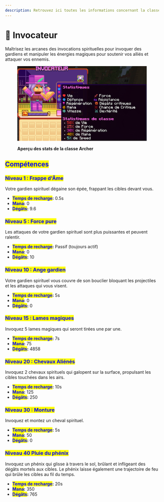 ```yaml
---
description: Retrouvez ici toutes les informations concernant la classe Invocateur
---
```


# 🤲 Invocateur

Maîtrisez les arcanes des invocations spirituelles pour invoquer des gardiens et manipuler les énergies magiques pour soutenir vos alliés et attaquer vos ennemis.

<figure><img src="../../.gitbook/assets/Les_Classes/LesClasses_Invocateur.png" alt=""><figcaption><p><strong>Aperçu des stats de la classe Archer</strong></p></figcaption></figure>

## <mark style="color:blue;">Compétences</mark>

### <mark style="color:blue;">**Niveau 1 : Frappe d'Âme**</mark>

Votre gardien spirituel dégaine son épée, frappant les cibles devant vous.

* <mark style="color:blue;">**Temps de recharge**</mark>**:** 0.5s 
* <mark style="color:blue;">**Mana**</mark>**:** 0
* <mark style="color:blue;">**Dégâts**</mark>**:** 9.6

### <mark style="color:blue;">**Niveau 5 : Force pure**</mark>

Les attaques de votre gardien spirituel sont plus puissantes et peuvent ralentir.

* <mark style="color:blue;">**Temps de recharge**</mark>**:** Passif (toujours actif)
* <mark style="color:blue;">**Mana**</mark>**:** 0
* <mark style="color:blue;">**Dégâts**</mark>**:** 10

### <mark style="color:blue;">**Niveau 10 : Ange gardien**</mark>

Votre gardien spirituel vous couvre de son bouclier bloquant les projectiles et les attaques qui vous visent.

* <mark style="color:blue;">**Temps de recharge**</mark>**:** 5s
* <mark style="color:blue;">**Mana**</mark>**:** 0
* <mark style="color:blue;">**Dégâts**</mark>**:** 0 

### <mark style="color:blue;">**Niveau 15 : Lames magiques**</mark>

Invoquez 5 lames magiques qui seront tirées une par une.

* <mark style="color:blue;">**Temps de recharge**</mark>**:** 7s
* <mark style="color:blue;">**Mana**</mark>**:** 75
* <mark style="color:blue;">**Dégâts**</mark>**:** 4858

### <mark style="color:blue;">**Niveau 20 : Chevaux Aliénés**</mark>

Invoquez 2 chevaux spirituels qui galopent sur la surface, propulsant les cibles touchées dans les airs.

* <mark style="color:blue;">**Temps de recharge**</mark>**:** 10s
* <mark style="color:blue;">**Mana**</mark>**:** 125
* <mark style="color:blue;">**Dégâts**</mark>**:** 250

### <mark style="color:blue;">**Niveau 30 : Monture**</mark>

Invoquez et montez un cheval spirituel.

* <mark style="color:blue;">**Temps de recharge**</mark>**:** 5s
* <mark style="color:blue;">**Mana**</mark>**:** 50
* <mark style="color:blue;">**Dégâts**</mark>**:** 0

### <mark style="color:blue;">**Niveau 40  Pluie du phénix**</mark>

Invoquez un phénix qui glisse à travers le sol, brûlant et infligeant des dégâts mortels aux cibles. Le phénix laisse également une trajectoire de feu qui brûle les cibles au fil du temps.

* <mark style="color:blue;">**Temps de recharge**</mark>**:** 20s
* <mark style="color:blue;">**Mana**</mark>**:** 350
* <mark style="color:blue;">**Dégâts**</mark>**:** 765